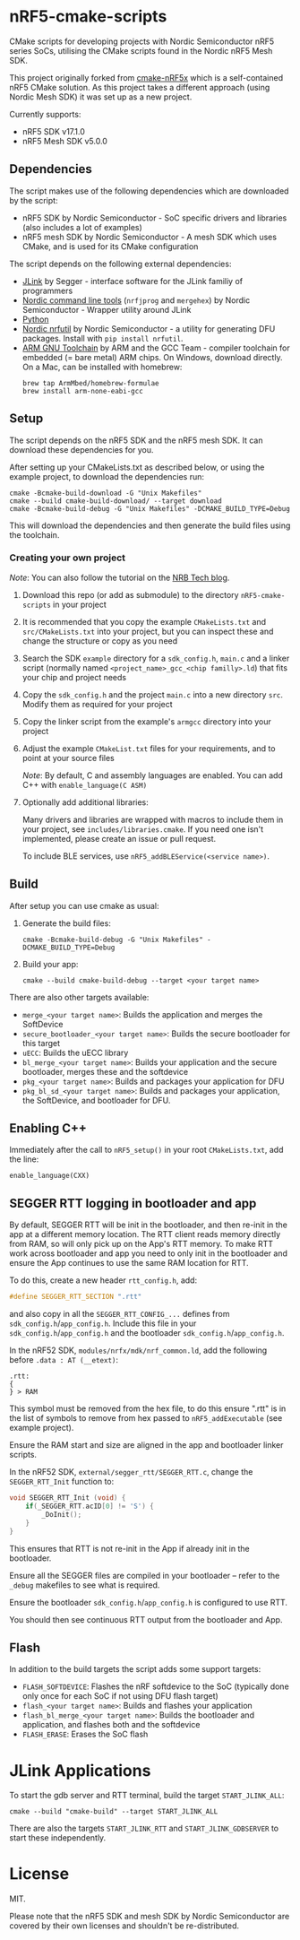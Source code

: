 # nRF5-cmake-scripts

CMake scripts for developing projects with Nordic Semiconductor nRF5 series SoCs, utilising the CMake scripts found in the Nordic nRF5 Mesh SDK.

This project originally forked from [cmake-nRF5x](https://github.com/Polidea/cmake-nRF5x) which is a self-contained nRF5 CMake solution. As this project takes a different approach (using Nordic Mesh SDK) it was set up as a new project.

Currently supports:

* nRF5 SDK v17.1.0
* nRF5 Mesh SDK v5.0.0

## Dependencies

The script makes use of the following dependencies which are downloaded by the script:

- nRF5 SDK by Nordic Semiconductor - SoC specific drivers and libraries (also includes a lot of examples)
- nRF5 mesh SDK by Nordic Semiconductor - A mesh SDK which uses CMake, and is used for its CMake configuration

The script depends on the following external dependencies:

- [JLink](https://www.segger.com/downloads/jlink/#J-LinkSoftwareAndDocumentationPack) by Segger - interface software for the JLink familiy of programmers
- [Nordic command line tools](https://www.nordicsemi.com/Software-and-tools/Development-Tools/nRF-Command-Line-Tools/Download#infotabs) (`nrfjprog` and `mergehex`) by Nordic Semiconductor - Wrapper utility around JLink
- [Python](https://www.python.org/downloads/)
- [Nordic nrfutil](https://infocenter.nordicsemi.com/index.jsp?topic=%2Fug_nrfutil%2FUG%2Fnrfutil%2Fnrfutil_intro.html) by Nordic Semiconductor - a utility for generating DFU packages. Install with `pip install nrfutil`.
- [ARM GNU Toolchain](https://developer.arm.com/tools-and-software/open-source-software/developer-tools/gnu-toolchain/gnu-rm/downloads) by ARM and the GCC Team - compiler toolchain for embedded (= bare metal) ARM chips. On Windows, download directly. On a Mac, can be installed with homebrew:
    ```shell
    brew tap ArmMbed/homebrew-formulae
    brew install arm-none-eabi-gcc
    ```

## Setup

The script depends on the nRF5 SDK and the nRF5 mesh SDK. It can download these dependencies for you.

After setting up your CMakeLists.txt as described below, or using the example project, to download the dependencies run:

```shell
cmake -Bcmake-build-download -G "Unix Makefiles"
cmake --build cmake-build-download/ --target download
cmake -Bcmake-build-debug -G "Unix Makefiles" -DCMAKE_BUILD_TYPE=Debug
```

This will download the dependencies and then generate the build files using the toolchain.

### Creating your own project

_Note_: You can also follow the tutorial on the [NRB Tech blog](https://nrbtech.io/blog/2020/1/4/using-cmake-for-nordic-nrf52-projects).

1. Download this repo (or add as submodule) to the directory `nRF5-cmake-scripts` in your project

1. It is recommended that you copy the example `CMakeLists.txt` and `src/CMakeLists.txt` into your project, but you can inspect these and change the structure or copy as you need

1. Search the SDK `example` directory for a `sdk_config.h`, `main.c` and a linker script (normally named `<project_name>_gcc_<chip familly>.ld`) that fits your chip and project needs

1. Copy the `sdk_config.h` and the project `main.c` into a new directory `src`. Modify them as required for your project

1. Copy the linker script from the example's `armgcc` directory into your project

1. Adjust the example `CMakeList.txt` files for your requirements, and to point at your source files

    _Note_: By default, C and assembly languages are enabled. You can add C++ with `enable_language(C ASM)`
	
1. Optionally add additional libraries:

    Many drivers and libraries are wrapped with macros to include them in your project, see `includes/libraries.cmake`. If you need one isn't implemented, please create an issue or pull request. 

    To include BLE services, use `nRF5_addBLEService(<service name>)`.

## Build

After setup you can use cmake as usual:

1. Generate the build files:

	```shell
	cmake -Bcmake-build-debug -G "Unix Makefiles" -DCMAKE_BUILD_TYPE=Debug
	```

2. Build your app:

	```shell
	cmake --build cmake-build-debug --target <your target name>
	```

There are also other targets available:

- `merge_<your target name>`: Builds the application and merges the SoftDevice
- `secure_bootloader_<your target name>`: Builds the secure bootloader for this target
- `uECC`: Builds the uECC library
- `bl_merge_<your target name>`: Builds your application and the secure bootloader, merges these and the softdevice
- `pkg_<your target name>`: Builds and packages your application for DFU
- `pkg_bl_sd_<your target name>`: Builds and packages your application, the SoftDevice, and bootloader for DFU.

## Enabling C++

Immediately after the call to `nRF5_setup()` in your root `CMakeLists.txt`, add the line:

```
enable_language(CXX)
```

## SEGGER RTT logging in bootloader and app

By default, SEGGER RTT will be init in the bootloader, and then re-init in the app at a different memory location. The RTT client reads memory directly from RAM, so will only pick up on the App's RTT memory. To make RTT work across bootloader and app you need to only init in the bootloader and ensure the App continues to use the same RAM location for RTT.

To do this, create a new header `rtt_config.h`, add:

```c
#define SEGGER_RTT_SECTION ".rtt"
``` 

and also copy in all the `SEGGER_RTT_CONFIG_...` defines from `sdk_config.h`/`app_config.h`. Include this file in your `sdk_config.h`/`app_config.h` and the bootloader `sdk_config.h`/`app_config.h`.

In the nRF52 SDK, `modules/nrfx/mdk/nrf_common.ld`, add the following before `.data : AT (__etext)`:

```
.rtt:
{
} > RAM
```

This symbol must be removed from the hex file, to do this ensure ".rtt" is in the list of symbols to remove from hex passed to `nRF5_addExecutable` (see example project).

Ensure the RAM start and size are aligned in the app and bootloader linker scripts.

In the nRF52 SDK, `external/segger_rtt/SEGGER_RTT.c`, change the `SEGGER_RTT_Init` function to:

```c
void SEGGER_RTT_Init (void) {
    if(_SEGGER_RTT.acID[0] != 'S') {
        _DoInit();
    }
}
```

This ensures that RTT is not re-init in the App if already init in the bootloader.

Ensure all the SEGGER files are compiled in your bootloader – refer to the `_debug` makefiles to see what is required.

Ensure the bootloader `sdk_config.h`/`app_config.h` is configured to use RTT.

You should then see continuous RTT output from the bootloader and App.

## Flash

In addition to the build targets the script adds some support targets:

- `FLASH_SOFTDEVICE`: Flashes the nRF softdevice to the SoC (typically done only once for each SoC if not using DFU flash target)
- `flash_<your target name>`: Builds and flashes your application
- `flash_bl_merge_<your target name>`: Builds the bootloader and application, and flashes both and the softdevice
- `FLASH_ERASE`: Erases the SoC flash

# JLink Applications

To start the gdb server and RTT terminal, build the target `START_JLINK_ALL`:

```shell
cmake --build "cmake-build" --target START_JLINK_ALL
```

There are also the targets `START_JLINK_RTT` and `START_JLINK_GDBSERVER` to start these independently.

# License

MIT. 

Please note that the nRF5 SDK and mesh SDK by Nordic Semiconductor are covered by their own licenses and shouldn't be re-distributed. 
